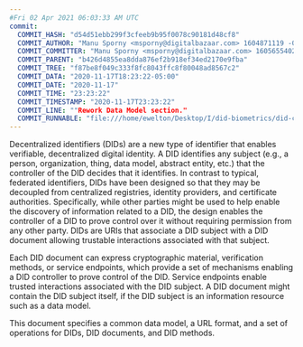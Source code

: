 ```yaml
---
#Fri 02 Apr 2021 06:03:33 AM UTC
commit:
  COMMIT_HASH: "d54d51ebb299f3cfeeb9b95f0078c90181d48cf8"
  COMMIT_AUTHOR: "Manu Sporny <msporny@digitalbazaar.com> 1604871119 -0500"
  COMMIT_COMMITTER: "Manu Sporny <msporny@digitalbazaar.com> 1605655402 -0500"
  COMMIT_PARENT: "b426d4855ea8dda876ef2b918ef34ed2170e9fba"
  COMMIT_TREE: "f87be8f049c333f8fc8043ffc8f80048ad8567c2"
  COMMIT_DATA: "2020-11-17T18:23:22-05:00"
  COMMIT_DATE: "2020-11-17"
  COMMIT_TIME: "23:23:22"
  COMMIT_TIMESTAMP: "2020-11-17T23:23:22"
  COMMIT_LINE: ""Rework Data Model section."
  COMMIT_RUNNABLE: "file:///home/ewelton/Desktop/I/did-biometrics/did-core-dataset/analysis/gitinfo/d54d51ebb299f3cfeeb9b95f0078c90181d48cf8/snapshot/index.html"
---
```


<section id="abstract">
<p>
<a>Decentralized identifiers</a> (DIDs) are a new type of identifier that
enables verifiable, decentralized digital identity. A <a>DID</a> identifies any
subject (e.g., a person, organization, thing, data model, abstract entity, etc.)
that the controller of the <a>DID</a> decides that it identifies. In contrast to
typical, federated identifiers, DIDs have been designed so that they may be
decoupled from centralized registries, identity providers, and certificate
authorities. Specifically, while other parties might be used to help enable the
discovery of information related to a <a>DID</a>, the design enables the
controller of a <a>DID</a> to prove control over it without requiring permission
from any other party. <a>DID</a>s are URIs that associate a <a>DID subject</a>
with a <a>DID document</a> allowing trustable interactions associated with that
subject.
    </p>
<p>
Each <a>DID document</a> can express cryptographic material, verification
methods, or <a>service endpoints</a>, which provide a set of mechanisms enabling
a <a>DID controller</a> to prove control of the <a>DID</a>. <a>Service
endpoints</a> enable trusted interactions associated with the <a>DID
subject</a>. A <a>DID document</a> might contain the <a>DID subject</a> itself,
if the <a>DID subject</a> is an information resource such as a data model.
    </p>
<p>
This document specifies a common data model, a URL format, and a set of
operations for <a>DIDs</a>, <a>DID documents</a>, and <a>DID methods</a>.
    </p>
</section>
